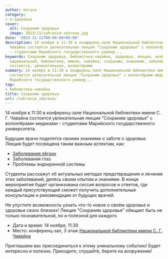 ```yaml
---
author: morava
category:
- о-здоровье
cover:
  alt: Сохраним здоровье
  image: 2023/11/sohranim-zdorove.jpg
date: '2023-11-11T09:00:00+00:00'
description: 14 ноября в 11:30 в конференц-зале Национальной библиотеки имени С. Г.
  Чавайна состоится увлекательная лекция "Сохраним здоровье" с волонтёрами-медиками
  – студентами Марийского государственного универ...
keywords: Сохраним здоровье, библиотека-чавайна, здоровье, лекция, ноября, конференц,
  национальной, библиотеки, имени, чавайна, сохраним, знаниями, заболевания, зале,
  состоится, увлекательная, волонтёрами
summary: 14 ноября в 11:30 в конференц-зале Национальной библиотеки имени С. Г. Чавайна
  состоится увлекательная лекция "Сохраним здоровье" с волонтёрами-медиками – студентами
  Марийского государственного универ...
tag:
- библиотека-чавайна
title: Сохраним здоровье
url: /sohranim_zdorove/
---
```


14 ноября в 11:30 в конференц-зале Национальной библиотеки имени С. Г. Чавайна состоится увлекательная лекция "Сохраним здоровье" с волонтёрами-медиками – студентами Марийского государственного университета.

Будущие врачи поделятся своими знаниями о заботе о здоровье. Лекция будет посвящена таким важным аспектам, как:

- [Заболевания лёгких](https://www.who.int/ru/news-room/fact-sheets/detail/chronic-obstructive-pulmonary-disease-(copd))
- Заболевания глаз
- Проблемы эндокринной системы

Студенты расскажут об актуальных методах предотвращения и лечения этих заболеваний, делясь своим опытом и знаниями. В конце мероприятия будет организована сессия вопросов и ответов, где каждый присутствующий сможет получить дополнительные консультации и рекомендации от будущих врачей.

Не упустите возможность узнать что-то новое о своём здоровье и здоровье своих близких! Лекция "Сохраним здоровье" обещает быть не только познавательной, но и полезной для каждого.

- Дата и время: 14 ноября, 11:30
- Место: конференц-зал, 3 этаж [Национальной библиотеки имени С. Г. Чавайна](/naczionalnaya-bibliotekaim-s-g-chavajna/)

Приглашаем вас присоединиться к этому уникальному событию! Будет интересно и полезно. Приходите, слушайте, берите на вооружение!